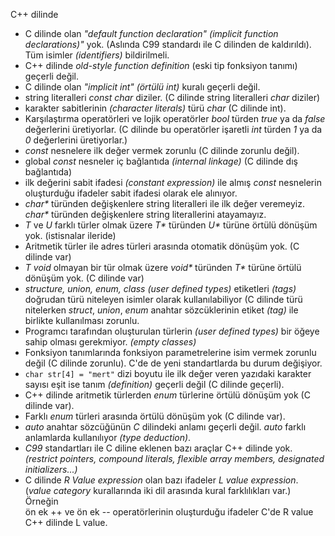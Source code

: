 C++ dilinde
+ C dilinde olan _"default function declaration" (implicit function declarations)"_ yok. (Aslında C99 standardı ile C dilinden de kaldırıldı).  Tüm isimler _(identifiers)_ bildirilmeli.
+ C++ dilinde _old-style function definition_ (eski tip fonksiyon tanımı) geçerli değil.
+ C dilinde olan _"implicit int"_ _(örtülü int)_ kuralı geçerli değil. 
+ string literalleri _const char_ diziler. (C dilinde string literalleri _char_ diziler)
+ karakter sabitlerinin _(character literals)_ türü _char_ (C dilinde int).
+ Karşılaştırma operatörleri ve lojik operatörler _bool_ türden _true_ ya da _false_ değerlerini üretiyorlar. (C dilinde bu operatörler işaretli _int_ türden _1_ ya da _0_ değerlerini üretiyorlar.)
+ _const_ nesnelere ilk değer vermek zorunlu (C dilinde zorunlu değil).
+ global _const_ nesneler iç bağlantıda _(internal linkage)_ (C dilinde dış bağlantıda)
+ ilk değerini sabit ifadesi _(constant expression)_ ile almış _const_ nesnelerin oluşturduğu ifadeler sabit ifadesi olarak ele alınıyor.
+ _char*_ türünden değişkenlere string literalleri ile ilk değer veremeyiz. _char*_ türünden değişkenlere string literallerini atayamayız.
+ _T_ ve _U_ farklı türler olmak üzere _T*_ türünden _U*_ türüne örtülü dönüşüm yok. (istisnalar ileride)
+ Aritmetik türler ile adres türleri arasında otomatik dönüşüm yok. (C dilinde var)
+ _T_ _void_ olmayan bir tür olmak üzere _void*_ türünden _T*_ türüne örtülü dönüşüm yok. (C dilinde var)
+ _structure, union, enum, class (user defined types)_ etiketleri _(tags)_ doğrudan türü niteleyen isimler olarak kullanılabiliyor (C dilinde türü nitelerken _struct_, _union_, _enum_ anahtar sözcüklerinin etiket _(tag)_ ile birlikte kullanılması zorunlu.
+ Programcı tarafından oluşturulan türlerin _(user defined types)_ bir öğeye sahip olması gerekmiyor. _(empty classes)_
+ Fonksiyon tanımlarında fonksiyon parametrelerine isim vermek zorunlu değil (C dilinde zorunlu). C'de de yeni standartlarda bu durum değişiyor.
+ ```char str[4] = "mert"``` dizi boyutu ile ilk değer veren yazıdaki karakter sayısı eşit ise tanım _(definition)_ geçerli değil (C dilinde geçerli).
+ C++ dilinde aritmetik türlerden _enum_ türlerine örtülü dönüşüm yok (C dilinde var).
+ Farklı _enum_ türleri arasında örtülü dönüşüm yok (C dilinde var).
+ _auto_ anahtar sözcüğünün _C_ dilindeki anlamı geçerli değil. _auto_ farklı anlamlarda kullanılıyor _(type deduction)_.
+ _C99_ standartları ile C diline eklenen bazı araçlar C++ dilinde yok. _(restrict pointers, compound literals, flexible array members, designated initializers...)_
+ C dilinde _R Value expression_ olan bazı ifadeler _L value expression_. (_value category_ kurallarında iki dil arasında kural farklılıkları var.) Örneğin<br>
  ön ek ++ ve ön ek -- operatörlerinin oluşturduğu ifadeler C'de R value C++ dilinde L value.



